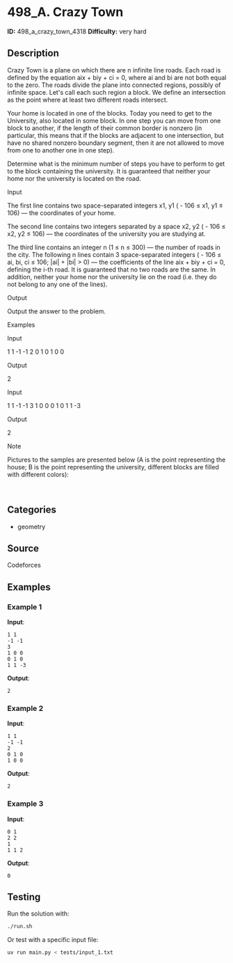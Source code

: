 # 498_A. Crazy Town

**ID:** 498_a_crazy_town_4318
**Difficulty:** very hard

## Description

Crazy Town is a plane on which there are n infinite line roads. Each road is defined by the equation aix + biy + ci = 0, where ai and bi are not both equal to the zero. The roads divide the plane into connected regions, possibly of infinite space. Let's call each such region a block. We define an intersection as the point where at least two different roads intersect.

Your home is located in one of the blocks. Today you need to get to the University, also located in some block. In one step you can move from one block to another, if the length of their common border is nonzero (in particular, this means that if the blocks are adjacent to one intersection, but have no shared nonzero boundary segment, then it are not allowed to move from one to another one in one step).

Determine what is the minimum number of steps you have to perform to get to the block containing the university. It is guaranteed that neither your home nor the university is located on the road.

Input

The first line contains two space-separated integers x1, y1 ( - 106 ≤ x1, y1 ≤ 106) — the coordinates of your home.

The second line contains two integers separated by a space x2, y2 ( - 106 ≤ x2, y2 ≤ 106) — the coordinates of the university you are studying at.

The third line contains an integer n (1 ≤ n ≤ 300) — the number of roads in the city. The following n lines contain 3 space-separated integers ( - 106 ≤ ai, bi, ci ≤ 106; |ai| + |bi| > 0) — the coefficients of the line aix + biy + ci = 0, defining the i-th road. It is guaranteed that no two roads are the same. In addition, neither your home nor the university lie on the road (i.e. they do not belong to any one of the lines).

Output

Output the answer to the problem.

Examples

Input

1 1
-1 -1
2
0 1 0
1 0 0


Output

2


Input

1 1
-1 -1
3
1 0 0
0 1 0
1 1 -3


Output

2

Note

Pictures to the samples are presented below (A is the point representing the house; B is the point representing the university, different blocks are filled with different colors):

<image> <image>

## Categories

- geometry

## Source

Codeforces

## Examples

### Example 1

**Input**:
```
1 1
-1 -1
3
1 0 0
0 1 0
1 1 -3
```

**Output**:
```
2
```

### Example 2

**Input**:
```
1 1
-1 -1
2
0 1 0
1 0 0
```

**Output**:
```
2
```

### Example 3

**Input**:
```
0 1
2 2
1
1 1 2
```

**Output**:
```
0
```


## Testing

Run the solution with:

```bash
./run.sh
```

Or test with a specific input file:

```bash
uv run main.py < tests/input_1.txt
```
